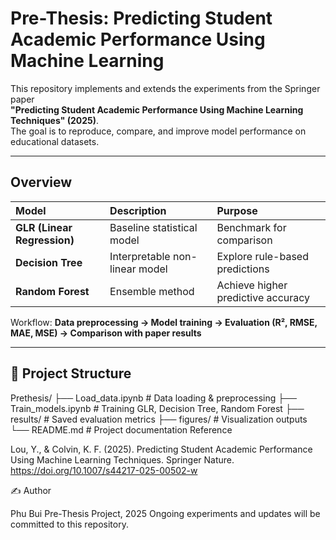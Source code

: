 # Pre-Thesis: Predicting Student Academic Performance Using Machine Learning

This repository implements and extends the experiments from the Springer paper  
**"Predicting Student Academic Performance Using Machine Learning Techniques" (2025)**.  
The goal is to reproduce, compare, and improve model performance on educational datasets.

---

## Overview

| Model | Description | Purpose |
|:--|:--|:--|
| **GLR (Linear Regression)** | Baseline statistical model | Benchmark for comparison |
| **Decision Tree** | Interpretable non-linear model | Explore rule-based predictions |
| **Random Forest** | Ensemble method | Achieve higher predictive accuracy |

Workflow: **Data preprocessing → Model training → Evaluation (R², RMSE, MAE, MSE) → Comparison with paper results**

---

## 📂 Project Structure
Prethesis/
├── Load_data.ipynb # Data loading & preprocessing
├── Train_models.ipynb # Training GLR, Decision Tree, Random Forest
├── results/ # Saved evaluation metrics
├── figures/ # Visualization outputs
└── README.md # Project documentation
Reference

Lou, Y., & Colvin, K. F. (2025). Predicting Student Academic Performance Using Machine Learning Techniques.
Springer Nature. https://doi.org/10.1007/s44217-025-00502-w

✍️ Author

Phu Bui
Pre-Thesis Project, 2025
Ongoing experiments and updates will be committed to this repository.
